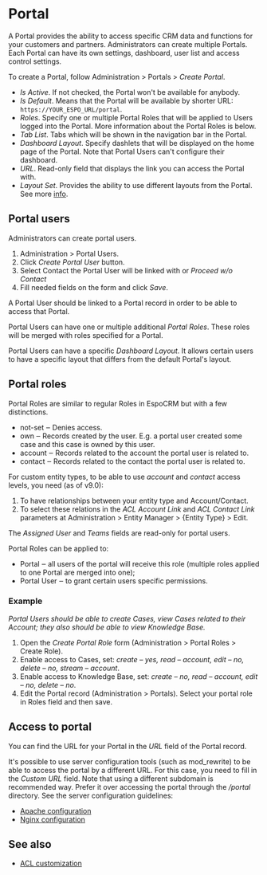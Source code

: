 # Portal

A Portal provides the ability to access specific CRM data and functions for your customers and partners. Administrators can create multiple Portals. Each Portal can have its own settings, dashboard, user list and access control settings.

To create a Portal, follow Administration > Portals > *Create Portal*.

* *Is Active*. If not checked, the Portal won't be available for anybody.
* *Is Default*. Means that the Portal will be available by shorter URL: `https://YOUR_ESPO_URL/portal`.
* *Roles*. Specify one or multiple Portal Roles that will be applied to Users logged into the Portal. More information about the Portal Roles is below.
* *Tab List*. Tabs which will be shown in the navigation bar in the Portal.
* *Dashboard Layout*. Specify dashlets that will be displayed on the home page of the Portal. Note that Portal Users can't configure their dashboard.
* *URL*. Read-only field that displays the link you can access the Portal with.
* *Layout Set*. Provides the ability to use different layouts from the Portal. See more [info](layout-manager.md#different-layouts-for-teams-portals).

## Portal users

Administrators can create portal users.

1. Administration > Portal Users.
2. Click *Create Portal User* button.
3. Select Contact the Portal User will be linked with or *Proceed w/o Contact*
4. Fill needed fields on the form and click *Save*.

A Portal User should be linked to a Portal record in order to be able to access that Portal.

Portal Users can have one or multiple additional *Portal Roles*. These roles will be merged with roles specified for a Portal.

Portal Users can have a specific *Dashboard Layout*. It allows certain users to have a specific layout that differs from the default Portal's layout.

## Portal roles

Portal Roles are similar to regular Roles in EspoCRM but with a few distinctions.

* not-set ‒ Denies access.
* own ‒ Records created by the user. E.g. a portal user created some case and this case is owned by this user.
* account ‒ Records related to the account the portal user is related to.
* contact ‒ Records related to the contact the portal user is related to.

For custom entity types, to be able to use *account* and *contact* access levels, you need (as of v9.0):

1. To have relationships between your entity type and Account/Contact.
2. To select these relations in the *ACL Account Link* and *ACL Contact Link* parameters at Administration > Entity Manager > {Entity Type} > Edit.

The *Assigned User* and *Teams* fields are read-only for portal users.

Portal Roles can be applied to:

* Portal ‒ all users of the portal will receive this role (multiple roles applied to one Portal are merged into one);
* Portal User ‒ to grant certain users specific permissions.

### Example

*Portal Users should be able to create Cases, view Cases related to their Account; they also should be able to view Knowledge Base.*

1. Open the *Create Portal Role* form (Administration > Portal Roles > Create Role).
2. Enable access to Cases, set: *create – yes, read – account, edit – no, delete – no, stream – account*.
3. Enable access to Knowledge Base, set: *create – no, read – account, edit – no, delete – no*.
4. Edit the Portal record (Administration > Portals). Select your portal role in Roles field and then save.

## Access to portal

You can find the URL for your Portal in the *URL* field of the Portal record.

It's possible to use server configuration tools (such as mod_rewrite) to be able to access the portal by a different URL. For this case, you need to fill in the *Custom URL* field. Note that using a different subdomain is recommended way. Prefer it over accessing the portal through the */portal* directory. See the server configuration guidelines:

* [Apache configuration](portal/apache-configuration.md)
* [Nginx configuration](portal/nginx-configuration.md)

## See also

* [ACL customization](../development/acl.md#custom-acl-for-entity-type)
